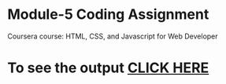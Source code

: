 
# Module-5 Coding Assignment

Coursera course: HTML, CSS, and Javascript for Web Developer

# To see the output [CLICK HERE](https://shobhit0311.github.io/Module5/)

